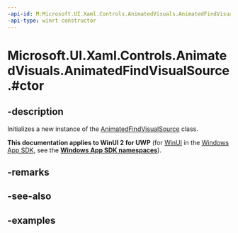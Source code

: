 ```yaml
---
-api-id: M:Microsoft.UI.Xaml.Controls.AnimatedVisuals.AnimatedFindVisualSource.#ctor
-api-type: winrt constructor
---
```


# Microsoft.UI.Xaml.Controls.AnimatedVisuals.AnimatedFindVisualSource.#ctor

<!--
public AnimatedFindVisualSource ();
-->

## -description

Initializes a new instance of the [AnimatedFindVisualSource](AnimatedFindVisualSource.md) class.

**This documentation applies to WinUI 2 for UWP** (for [WinUI](/windows/apps/winui/winui3/) in the [Windows App SDK](/windows/apps/windows-app-sdk/), see the **[Windows App SDK namespaces](/windows/windows-app-sdk/api/winrt/)**).

## -remarks

## -see-also

## -examples
